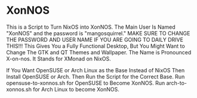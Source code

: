 # XonNOS
This is a Script to Turn NixOS into XonNOS.
The Main User Is Named "XonNOS" and the password is "mangosquirrel."
MAKE SURE TO CHANGE THE PASSWORD AND USER NAME IF YOU ARE GOING TO DAILY DRIVE THIS!!!
This Gives You a Fully Functional Desktop, But You Might Want to Change The GTK and QT Themes and Wallpaper. 
The Name is Pronounced X-on-nos.
It Stands for XMonad on NixOS.


If You Want OpenSUSE or Arch Linux as the Base Instead of NixOS Then Install OpenSUSE or Arch.
Then Run the Script for the Correct Base.
Run opensuse-to-xonnos.sh for OpenSUSE to Become XonNOS.
Run arch-to-xonnos.sh for Arch Linux to become XonNOS.
